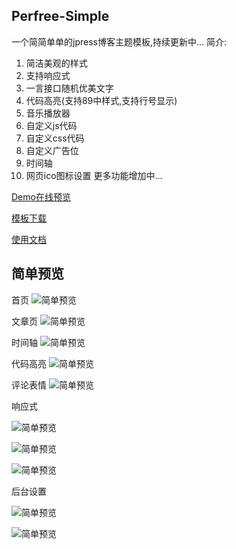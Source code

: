 ## Perfree-Simple
一个简简单单的jpress博客主题模板,持续更新中...
简介:
1. 简洁美观的样式
2. 支持响应式
3. 一言接口随机优美文字
4. 代码高亮(支持89中样式,支持行号显示)
5. 音乐播放器
6. 自定义js代码
7. 自定义css代码
8. 自定义广告位
9. 时间轴
10. 网页ico图标设置
更多功能增加中...

[Demo在线预览](http://www.jpress.yinpengfei.com)

[模板下载](https://github.com/perfree/jpress-perfree-simple/releases)

[使用文档](https://www.yinpengfei.com/archives/168/)
## 简单预览
首页
![简单预览](./screenshot.png "截图")

文章页
![简单预览](./screen/2.png "截图")

时间轴
![简单预览](./screen/5.png "截图")

代码高亮
![简单预览](./screen/3.png "截图")

评论表情
![简单预览](./screen/4.png "截图")

响应式

![简单预览](./screen/6.png "截图")

![简单预览](./screen/7.png "截图")

![简单预览](./screen/8.png "截图")

后台设置

![简单预览](./screen/9.png "截图")

![简单预览](./screen/10.png "截图")